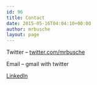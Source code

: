```yaml
---
id: 96
title: Contact
date: 2015-05-16T04:04:10+00:00
author: mrbusche
layout: page
---
```


Twitter &#8211; <a href="http://twitter.com/mrbusche" target="_blank">twitter.com/mrbusche</a>

Email &#8211; gmail with twitter

<a href="https://www.linkedin.com/in/mrbusche" target="_blank">LinkedIn</a>
